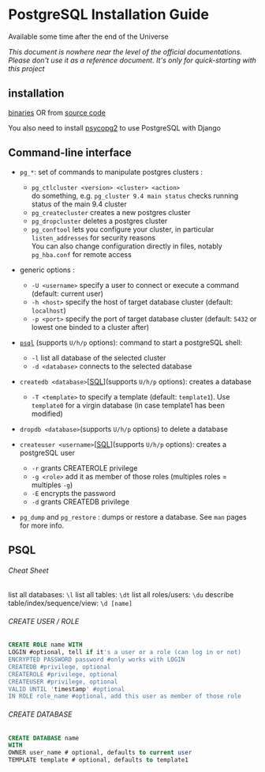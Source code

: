 # PostgreSQL Installation Guide
Available some time after the end of the Universe

*This document is nowhere near the level of the official documentations. Please don't use it as a reference document. It's only for quick-starting with this project*

## installation
[binaries](http://www.postgresql.org/download/) OR from [source code](https://github.com/johnpapa/angular-styleguide/blob/master/a1/README.md)

You also need to install [psycopg2](http://initd.org/psycopg/) to use PostgreSQL with Django

## Command-line interface
- `pg_*`: set of commands to manipulate postgres clusters :
  - `pg_ctlcluster <version> <cluster> <action>`  
  do something, e.g. `pg_cluster 9.4 main status` checks running status of the main 9.4 cluster
  - `pg_createcluster` creates a new postgres cluster
  - `pg_dropcluster` deletes a postgres cluster
  - `pg_conftool` lets you configure your cluster, in particular `listen_addresses` for security reasons  
  You can also change configuration directly in files, notably `pg_hba.conf` for remote access

- generic options :
  - `-U <username>` specify a user to connect or execute a command (default: current user)
  - `-h <host>` specify the host of target database cluster (default: `localhost`)
  - `-p <port>` specify the port of target database cluster (default: `5432` or lowest one binded to a cluster after)

- [`psql`](#psql) (supports `U/h/p` options): command to start a postgreSQL shell:
  - `-l` list all database of the selected cluster
  - `-d <database>` connects to the selected database

- `createdb <database>`[[SQL](#create_database)](supports `U/h/p` options): creates a database
  - `-T <template>` to specify a template (default: `template1`). Use `template0` for a virgin database (in case template1 has been modified)
- `dropdb <database>`(supports `U/h/p` options) to delete a database

- `createuser <username>`[[SQL](#create_user)](supports `U/h/p` options): creates a postgreSQL user
  - `-r` grants CREATEROLE privilege
  - `-g <role>` add it as member of those roles (multiples roles = multiples `-g`)
  - `-E` encrypts the password
  - `-d` grants CREATEDB privilege

- `pg_dump` and `pg_restore` : dumps or restore a database. See `man` pages for more info.

## PSQL
###### Cheat Sheet
list all databases: `\l`
list all tables: `\dt`
list all roles/users: `\du`
describe table/index/sequence/view: `\d [name]`

###### CREATE USER / ROLE
```SQL
CREATE ROLE name WITH
LOGIN #optional, tell if it's a user or a role (can log in or not)
ENCRYPTED PASSWORD password #only works with LOGIN
CREATEDB #privilege, optional
CREATEROLE #privilege, optional
CREATEUSER #privilege, optional
VALID UNTIL 'timestamp' #optional
IN ROLE role_name #optional, add this user as member of those role
```
###### CREATE DATABASE
```SQL
CREATE DATABASE name
WITH
OWNER user_name # optional, defaults to current user
TEMPLATE template # optional, defaults to template1
```
